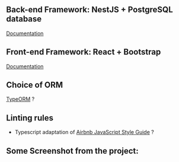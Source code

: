 ## Back-end Framework: NestJS + PostgreSQL database

[Documentation](https://docs.nestjs.com/)

## Front-end Framework: React + Bootstrap

[Documentation](https://devdocs.io/react/)

## Choice of ORM

[TypeORM](https://docs.nestjs.com/recipes/sql-typeorm) ?

## Linting rules

- Typescript adaptation of [Airbnb JavaScript Style Guide](https://github.com/airbnb/javascript) ?
  
## Some Screenshot from the project:

